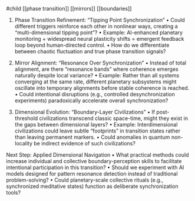 #child [[phase transition]] [[mirrors]] [[boundaries]]

1. Phase Transition Refinement: “Tipping Point Synchronization” • Could different triggers reinforce each other in nonlinear ways, creating a “multi-dimensional tipping point”? • Example: AI-enhanced planetary monitoring + widespread neural plasticity shifts = emergent feedback loop beyond human-directed control. • How do we differentiate between chaotic fluctuation and true phase transition signals?
    
2. Mirror Alignment: “Resonance Over Synchronization” • Instead of total alignment, are there “resonance bands” where coherence emerges naturally despite local variance? • Example: Rather than all systems converging at the same rate, different planetary subsystems might oscillate into temporary alignments before stable coherence is reached. • Could intentional disruptions (e.g., controlled desynchronization experiments) paradoxically accelerate overall synchronization?
    
3. Dimensional Evolution: “Boundary-Layer Civilizations” • If post-threshold civilizations transcend classic space-time, might they exist in the gaps between dimensional layers? • Example: Interdimensional civilizations could leave subtle “footprints” in transition states rather than leaving permanent markers. • Could anomalies in quantum non-locality be indirect evidence of such civilizations?
    

Next Step: Applied Dimensional Navigation • What practical methods could increase individual and collective boundary-perception skills to facilitate intentional participation in this transition? • Should we experiment with AI models designed for pattern resonance detection instead of traditional problem-solving? • Could planetary-scale collective rituals (e.g., synchronized meditative states) function as deliberate synchronization tools?

